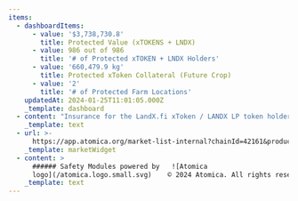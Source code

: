 ```yaml
---
items:
  - dashboardItems:
      - value: '$3,738,730.8'
        title: Protected Value (xTOKENS + LNDX)
      - value: 986 out of 986
        title: '# of Protected xTOKEN + LNDX Holders'
      - value: '660,479.9 kg'
        title: Protected xToken Collateral (Future Crop)
      - value: '2'
        title: '# of Protected Farm Locations'
    updatedAt: 2024-01-25T11:01:05.000Z
    _template: dashboard
  - content: "Insurance for the LandX.fi xToken / LANDX LP token holders:\n\nAs\_an xToken / LANDX token holder, you can purchase insurance that will protect you and your assets from unlikely, but still probable, loss of funds if you are staking tokens into LandX Smart Contracts, Uniswap or Timeswap. \_\n\nInsurance for the LandX.fi farmers:\n\nAs a Farmer, you can purchase additional insurance to protect your future crop and revenue - if your farm experiences loss of crop caused by weather events and climate change (such as temperature being too hot, too cold, too much or too little rain), you will receive compensation equal to the $ value of the crop lost.\n"
    _template: text
  - url: >-
      https://app.atomica.org/market-list-internal?chainId=42161&product=&marketIdList=0xdffa95c17fcae00e7ce8f0bd7b9fc1792e3b3820-67,0xdffa95c17fcae00e7ce8f0bd7b9fc1792e3b3820-66,0xdffa95c17fcae00e7ce8f0bd7b9fc1792e3b3820-65,0xdffa95c17fcae00e7ce8f0bd7b9fc1792e3b3820-64,0xdffa95c17fcae00e7ce8f0bd7b9fc1792e3b3820-63,0xdffa95c17fcae00e7ce8f0bd7b9fc1792e3b3820-62,0xdffa95c17fcae00e7ce8f0bd7b9fc1792e3b3820-55,0xdffa95c17fcae00e7ce8f0bd7b9fc1792e3b3820-54,0xdffa95c17fcae00e7ce8f0bd7b9fc1792e3b3820-53,0xdffa95c17fcae00e7ce8f0bd7b9fc1792e3b3820-48&coverInputTitle=&featureOverrides=%7B%22marketList.columnConfigs.columnList%22%3A%5B%22favorite%22%2C%22title%22%2C%22apr%22%2C%22buy-cover-up-to%22%2C%22premium-payout%22%2C%22cover-mining%22%2C%22controls%22%5D%7D
    _template: marketWidget
  - content: >
      ###### Safety Modules powered by   ![Atomica
      logo](/atomica.logo.small.svg)    © 2024 Atomica. All rights reserved.
    _template: text
---
```


